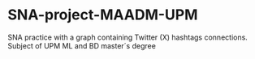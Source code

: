 # SNA-project-MAADM-UPM
SNA practice with a graph containing Twitter (X) hashtags connections. Subject of UPM ML and BD master´s degree
